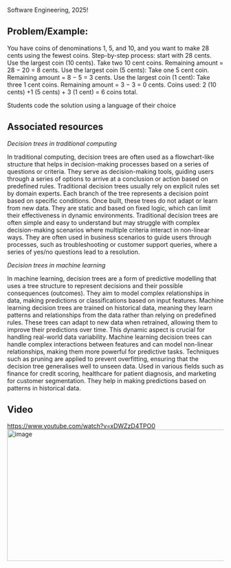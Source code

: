 Software Engineering, 2025!

## Problem/Example:
You have coins of denominations 1, 5, and 10, and you want to make 28 cents using the fewest coins.
Step-by-step process: start with 28 cents. Use the largest coin (10 cents).
Take two 10 cent coins. Remaining amount = 28 − 20 = 8 cents. Use the largest coin (5 cents): Take one 5 cent coin. Remaining amount = 8 − 5 = 3 cents.
Use the largest coin (1 cent): Take three 1 cent coins. Remaining amount = 3 − 3 = 0 cents.
Coins used:
2 (10 cents) +1 (5 cents) + 3 (1 cent) = 6 coins total.


Students code the solution using a language of their choice


## Associated resources

_Decision trees in traditional computing_

In traditional computing, decision trees are often used as a flowchart-like structure that helps in decision-making processes based on a series of questions or criteria. They serve as decision-making tools, guiding users through a series of options to arrive at a conclusion or action based on predefined rules. 
Traditional decision trees usually rely on explicit rules set by domain experts. Each branch of the tree represents a decision point based on specific conditions. Once built, these trees do not adapt or learn from new data. They are static and based on fixed logic, which can limit their effectiveness in dynamic environments. Traditional decision trees are often simple and easy to understand but may struggle with complex decision-making scenarios where multiple criteria interact in non-linear ways. 
They are often used in business scenarios to guide users through processes, such as troubleshooting or customer support queries, where a series of yes/no questions lead to a resolution.

_Decision trees in machine learning_

In machine learning, decision trees are a form of predictive modelling that uses a tree structure to represent decisions and their possible consequences (outcomes). They aim to model complex relationships in data, making predictions or classifications based on input features. Machine learning decision trees are trained on historical data, meaning they learn patterns and relationships from the data rather than relying on predefined rules. These trees can adapt to new data when retrained, allowing them to improve their predictions over time. This dynamic aspect is crucial for handling real-world data variability. 
Machine learning decision trees can handle complex interactions between features and can model non-linear relationships, making them more powerful for predictive tasks. Techniques such as pruning are applied to prevent overfitting, ensuring that the decision tree generalises well to unseen data. Used in various fields such as finance for credit scoring, healthcare for patient diagnosis, and marketing for customer segmentation. They help in making predictions based on patterns in historical data.

## Video

https://www.youtube.com/watch?v=xDWZzD4TPO0
<a href="https://www.youtube.com/watch?v=xDWZzD4TPO0">
  <img width="554" height="306" alt="image" src="https://github.com/user-attachments/assets/c15a60ec-7719-4b3e-b882-4eab22f5d34b" />
</a>
